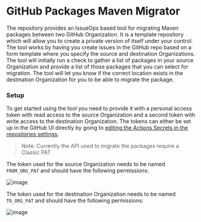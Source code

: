 # GitHub Packages Maven Migrator

The repository provides an IssueOps based tool for migrating Maven packages between two GitHub Organization.  It is a template repository which will allow you to create a private version of itself under your control.  The tool works by having you create issues in the GitHub repo based on a form template where you specify the source and destination Organizations.  The tool will initially run a check to gather a list of packages in your source Organization and provide a list of those packages that you can select for migration. The tool will let you know if the correct location exists in the destination Organization for you to be able to migrate the package.

### Setup

To get started using the tool you need to provide it with a personal access token with read access to the source Organization and a second token with write access to the destination Organization.  The tokens can either be set up in the GitHub UI directly by going to [editing the Actions Secrets in the repositories settings](../../settings/secrets/actions).

> Note: Currently the API used to migrate the packages require a Classic PAT

The token used for the source Organization needs to be named `FROM_ORG_PAT` and should have the following permissions:

![image](https://github.com/thedave42-org/migrate-github-maven-packages/assets/50186003/e15aaad1-6a4b-4e52-a5b2-ad1d4dcf9cc6)

The token used for the destination Organization needs to be named `TO_ORG_PAT` and should have the following permissions:

![image](https://github.com/thedave42-org/migrate-github-maven-packages/assets/50186003/a4de7b03-5cb3-469d-b16c-f342b161dac3)


